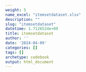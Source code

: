 ```yaml
---
weight: 5
name_excel: "itemsetdataset.xlsx"
description: ""
slug: "itemsetdataset"
datetime: 1.7126524e+09
title: itemsetdataset
author: ''
date: '2024-04-09'
categories: []
tags: []
archetype: codebook
output: html_document
---
```


<div class="tabcontent"></div>
